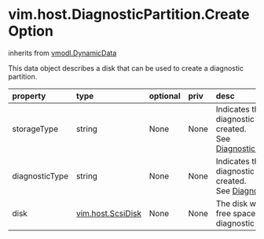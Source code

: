vim.host.DiagnosticPartition.CreateOption
=========================================
inherits from [vmodl.DynamicData](docs/vmodl.DynamicData.md)


This data object describes a disk that can be used to create a   diagnostic partition.

| property | type | optional | priv | desc |
|:---------|:-----|:---------|:-----|:-----|
| storageType | string | None | None | Indicates the storage type of diagnostic partition to be created.<br>See <a href="vim.host.DiagnosticPartition.StorageType.md">DiagnosticPartitionStorageType</a><br> |
| diagnosticType | string | None | None | Indicates the type of the diagnostic partition to be created.<br>See <a href="vim.host.DiagnosticPartition.DiagnosticType.md">DiagnosticPartitionType</a><br> |
| disk | [vim.host.ScsiDisk](vim.host.ScsiDisk.md "vim.host.ScsiDisk") | None | None | The disk which has sufficient free space to contain a diagnostic   partition. |


